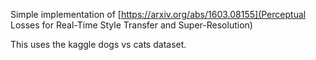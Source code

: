 Simple implementation of [https://arxiv.org/abs/1603.08155](Perceptual Losses for Real-Time Style Transfer and Super-Resolution)

This uses the kaggle dogs vs cats dataset.